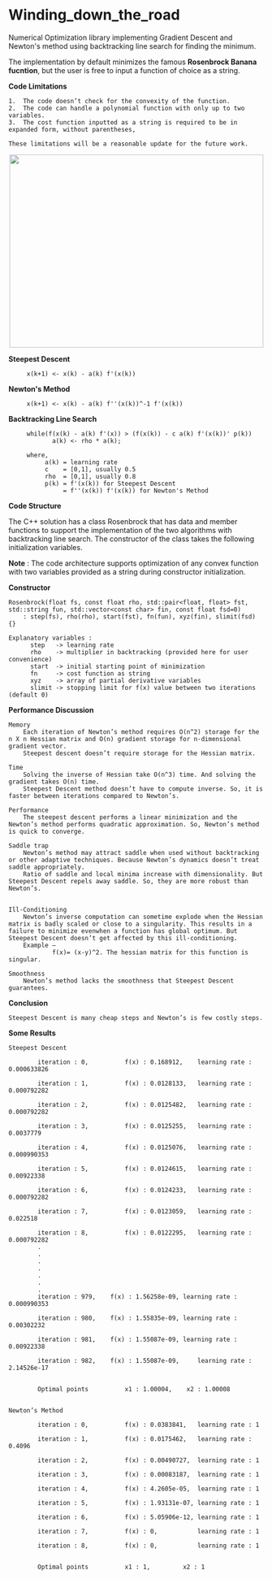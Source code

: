 # Winding_down_the_road
Numerical Optimization library implementing Gradient Descent and Newton's method using backtracking line search for finding the minimum.

The implementation by default minimizes the famous **Rosenbrock Banana fucntion**, but the user is free to input a function of choice as a string. 

**Code Limitations**

    1.	The code doesn’t check for the convexity of the function. 
    2.	The code can handle a polynomial function with only up to two variables.
    3.	The cost function inputted as a string is required to be in expanded form, without parentheses,

    These limitations will be a reasonable update for the future work.

<p align="center">
  <img width="500" height="380" src="https://user-images.githubusercontent.com/56740627/103165023-71e79b00-47c7-11eb-827b-d862d71622cd.png">
</p>

**Steepest Descent** 

         x(k+1) <- x(k) - a(k) f'(x(k))

**Newton's Method**

         x(k+1) <- x(k) - a(k) f''(x(k))^-1 f'(x(k))

**Backtracking Line Search**
        
         while(f(x(k) - a(k) f'(x)) > (f(x(k)) - c a(k) f'(x(k))' p(k))
                a(k) <- rho * a(k);

         where,
              a(k) = learning rate
              c    = [0,1], usually 0.5
              rho  = [0,1], usually 0.8
              p(k) = f'(x(k)) for Steepest Descent
                   = f''(x(k)) f'(x(k)) for Newton's Method

**Code Structure**

The C++ solution has a class Rosenbrock that has data and member functions to support the implementation of the two algorithms with backtracking line search. The constructor of the class takes the following initialization variables.

**Note** : The code architecture supports optimization of any convex function with two variables provided as a string during constructor initialization.

**Constructor**

    Rosenbrock(float fs, const float rho, std::pair<float, float> fst, std::string fun, std::vector<const char> fin, const float fsd=0)
        : step(fs), rho(rho), start(fst), fn(fun), xyz(fin), slimit(fsd) {}

    Explanatory variables : 
          step   -> learning rate
          rho    -> multiplier in backtracking (provided here for user convenience)
          start  -> initial starting point of minimization
          fn     -> cost function as string
          xyz    -> array of partial derivative variables
          slimit -> stopping limit for f(x) value between two iterations (default 0)
    
    
**Performance Discussion**

    Memory
        Each iteration of Newton’s method requires O(n^2) storage for the n X n Hessian matrix and O(n) gradient storage for n-dimensional gradient vector.
        Steepest descent doesn’t require storage for the Hessian matrix.
    
    Time
        Solving the inverse of Hessian take O(n^3) time. And solving the gradient takes O(n) time. 
        Steepest Descent method doesn’t have to compute inverse. So, it is faster between iterations compared to Newton’s.
    
    Performance
        The steepest descent performs a linear minimization and the Newton’s method performs quadratic approximation. So, Newton’s method is quick to converge.
    
    Saddle trap
        Newton’s method may attract saddle when used without backtracking or other adaptive techniques. Because Newton’s dynamics doesn’t treat saddle appropriately.
        Ratio of saddle and local minima increase with dimensionality. But Steepest Descent repels away saddle. So, they are more robust than Newton’s.

    
    Ill-Conditioning
        Newton’s inverse computation can sometime explode when the Hessian matrix is badly scaled or close to a singularity. This results in a failure to minimize evenwhen a function has global optimum. But Steepest Descent doesn’t get affected by this ill-conditioning. 
        Example – 
                f(x)= (x-y)^2. The hessian matrix for this function is singular.

    Smoothness
        Newton’s method lacks the smoothness that Steepest Descent guarantees. 


**Conclusion**

    Steepest Descent is many cheap steps and Newton’s is few costly steps.


**Some Results**

    Steepest Descent

            iteration : 0,	        f(x) : 0.168912,	learning rate : 0.000633826

            iteration : 1,	        f(x) : 0.0128133,	learning rate : 0.000792282

            iteration : 2,	        f(x) : 0.0125482,	learning rate : 0.000792282

            iteration : 3,	        f(x) : 0.0125255,	learning rate : 0.0037779

            iteration : 4,	        f(x) : 0.0125076,	learning rate : 0.000990353

            iteration : 5,	        f(x) : 0.0124615,	learning rate : 0.00922338

            iteration : 6,	        f(x) : 0.0124233,	learning rate : 0.000792282

            iteration : 7,	        f(x) : 0.0123059,	learning rate : 0.022518

            iteration : 8,	        f(x) : 0.0122295,	learning rate : 0.000792282
            .
            .
            .
            .
            .
            .
            .
            iteration : 979,	f(x) : 1.56258e-09,	learning rate : 0.000990353

            iteration : 980,	f(x) : 1.55835e-09,	learning rate : 0.00302232

            iteration : 981,	f(x) : 1.55087e-09,	learning rate : 0.00922338

            iteration : 982,	f(x) : 1.55087e-09, 	learning rate : 2.14526e-17


            Optimal points 	        x1 : 1.00004,	 x2 : 1.00008


    Newton’s Method

            iteration : 0,	        f(x) : 0.0383841,	learning rate : 1

            iteration : 1,	        f(x) : 0.0175462,	learning rate : 0.4096

            iteration : 2,	        f(x) : 0.00490727,	learning rate : 1

            iteration : 3,	        f(x) : 0.00083187,	learning rate : 1

            iteration : 4,	        f(x) : 4.2605e-05,	learning rate : 1

            iteration : 5,	        f(x) : 1.93131e-07,	learning rate : 1

            iteration : 6,	        f(x) : 5.05906e-12,	learning rate : 1

            iteration : 7,	        f(x) : 0,	        learning rate : 1

            iteration : 8,	        f(x) : 0,	        learning rate : 1


            Optimal points 	        x1 : 1,	        x2 : 1

